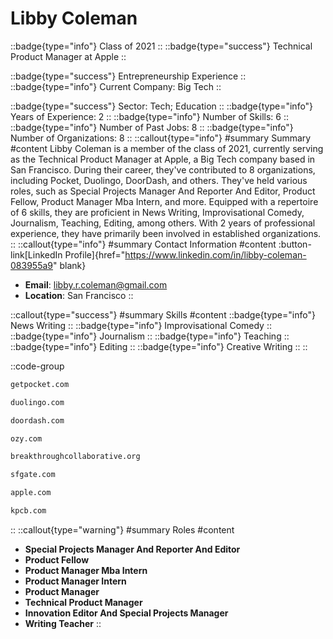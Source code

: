 # Libby Coleman
::badge{type="info"}
Class of 2021
::
::badge{type="success"}
Technical Product Manager at Apple
::

::badge{type="success"}
Entrepreneurship Experience
::
::badge{type="info"}
Current Company: Big Tech
::

::badge{type="success"}
Sector: Tech; Education
::
::badge{type="info"}
Years of Experience: 2
::
::badge{type="info"}
Number of Skills: 6
::
::badge{type="info"}
Number of Past Jobs: 8
::
::badge{type="info"}
Number of Organizations: 8
::
::callout{type="info"}
#summary
Summary
#content
Libby Coleman is a member of the class of 2021, currently serving as the Technical Product Manager at Apple, a Big Tech company based in San Francisco. During their career, they've contributed to 8 organizations, including Pocket, Duolingo, DoorDash, and others. They've held various roles, such as Special Projects Manager And Reporter And Editor, Product Fellow, Product Manager Mba Intern, and more. Equipped with a repertoire of 6 skills, they are proficient in News Writing, Improvisational Comedy, Journalism, Teaching, Editing, among others.  With 2 years of professional experience, they have primarily been involved in established organizations.
::
::callout{type="info"}
#summary
Contact Information
#content
:button-link[LinkedIn Profile]{href="https://www.linkedin.com/in/libby-coleman-083955a9" blank}
- **Email**: libby.r.coleman@gmail.com
- **Location**: San Francisco
::

::callout{type="success"}
#summary
Skills
#content
::badge{type="info"}
News Writing
::
::badge{type="info"}
Improvisational Comedy
::
::badge{type="info"}
Journalism
::
::badge{type="info"}
Teaching
::
::badge{type="info"}
Editing
::
::badge{type="info"}
Creative Writing
::
::

::code-group
```bash [Pocket]
getpocket.com
```
```bash [Duolingo]
duolingo.com
```
```bash [DoorDash]
doordash.com
```
```bash [OZY Media]
ozy.com
```
```bash [Breakthrough Collaborative]
breakthroughcollaborative.org
```
```bash [SF Gate]
sfgate.com
```
```bash [Apple]
apple.com
```
```bash [Kleiner Perkins Caufield & Byers]
kpcb.com
```
::
::callout{type="warning"}
#summary
Roles
#content
- **Special Projects Manager And Reporter And Editor**
- **Product Fellow**
- **Product Manager Mba Intern**
- **Product Manager Intern**
- **Product Manager**
- **Technical Product Manager**
- **Innovation Editor And Special Projects Manager**
- **Writing Teacher**
::

